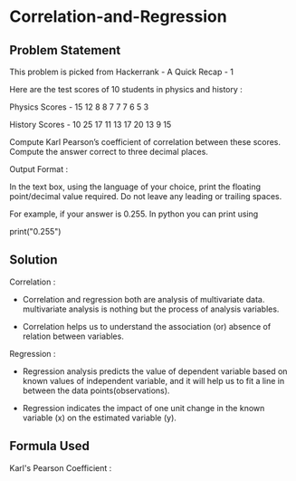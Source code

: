 # Correlation-and-Regression

## Problem Statement
This problem is picked from Hackerrank - A Quick Recap - 1

Here are the test scores of 10 students in physics and history :

Physics Scores -   15  12  8   8   7   7   7   6   5   3

History Scores -   10  25  17  11  13  17  20  13  9   15

Compute Karl Pearson’s coefficient of correlation between these scores. 
Compute the answer correct to three decimal places.

Output Format :

In the text box, using the language of your choice, print the floating point/decimal value required. Do not leave any leading or trailing spaces.

For example, if your answer is 0.255. In python you can print using

print("0.255")

## Solution

Correlation :

* Correlation and regression both are analysis of multivariate data. multivariate analysis is nothing but the process of analysis variables.

* Correlation helps us to understand the association (or) absence of relation between variables.

Regression :

* Regression analysis predicts the value of dependent variable based on known values of independent variable, and it will help us to fit a line in between the data points(observations).

* Regression indicates the impact of one unit change in the known variable (x) on the estimated variable (y).

## Formula Used

Karl's Pearson Coefficient : 
